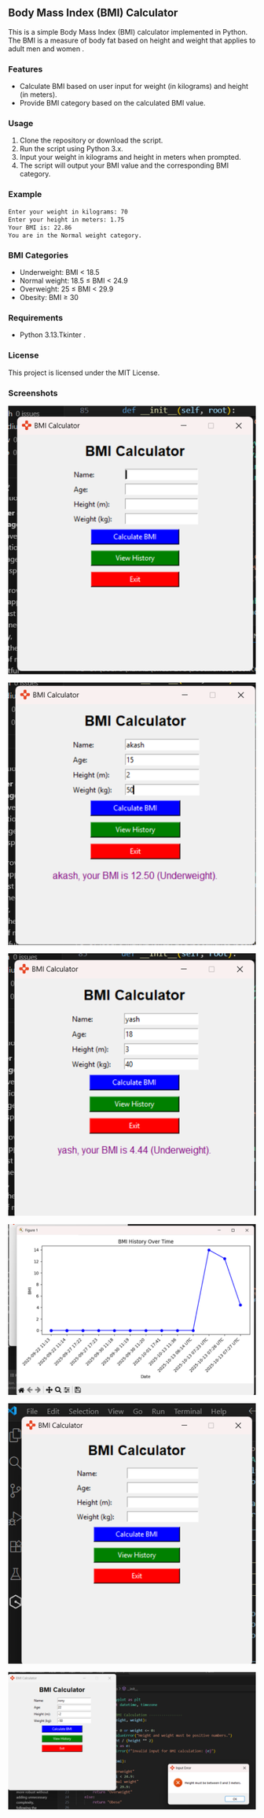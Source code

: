 ## Body Mass Index (BMI) Calculator
This is a simple Body Mass Index (BMI) calculator implemented in Python. The BMI is a measure of body fat based on height and weight that applies to adult men and women .

### Features
- Calculate BMI based on user input for weight (in kilograms) and height (in meters).
- Provide BMI category based on the calculated BMI value.
### Usage
1. Clone the repository or download the script.
2. Run the script using Python 3.x.
3. Input your weight in kilograms and height in meters when prompted.
4. The script will output your BMI value and the corresponding BMI category.
### Example
```
Enter your weight in kilograms: 70  
Enter your height in meters: 1.75
Your BMI is: 22.86
You are in the Normal weight category.
```
### BMI Categories
- Underweight: BMI < 18.5
- Normal weight: 18.5 ≤ BMI < 24.9
- Overweight: 25 ≤ BMI < 29.9
- Obesity: BMI ≥ 30
### Requirements
- Python 3.13.Tkinter .
### License
This project is licensed under the MIT License.


### Screenshots 
![bmi](screenshots/1.png)


![bmi](screenshots/2.png)


![bmi](screenshots/3.png)


![bmi](screenshots/4.png)


![bmi](screenshots/5.png)


![bmi](screenshots/6.png)